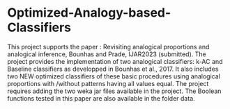 # Optimized-Analogy-based-Classifiers
This project supports the paper : Revisiting analogical proportions and analogical inference, Bounhas and Prade, IJAR2023 (submitted).
The project provides the implementation of two analogical classifiers: k-AC and Baseline classifiers as developped in Bounhas et al., 2017. 
It also includes two NEW optimized classifiers of these basic procedures using analogical proportions with /without patterns having all values equal.
The project requires adding the two weka jar files available in the project.
The Boolean functions tested in this paper are also available in the folder data.
